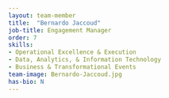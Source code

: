 ```yaml
---
layout: team-member
title:  "Bernardo Jaccoud"
job-title: Engagement Manager
order: 7
skills:
- Operational Excellence & Execution
- Data, Analytics, & Information Technology
- Business & Transformational Events
team-image: Bernardo-Jaccoud.jpg
has-bio: N
---
```

